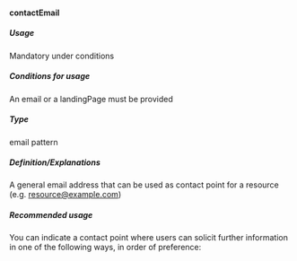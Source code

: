 #### contactEmail
##### Usage
Mandatory under conditions
##### Conditions for usage
An email or a landingPage must be provided
##### Type
email pattern
##### Definition/Explanations
A general email address that can be used as contact point for a resource (e.g. resource@example.com)
##### Recommended usage
You can indicate a contact point where users can solicit further information in one of the following ways, in order of preference:
